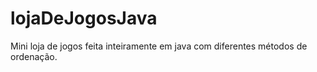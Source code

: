 # lojaDeJogosJava
Mini loja de jogos feita inteiramente em java com diferentes métodos de ordenação.
